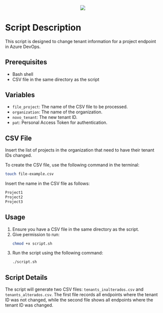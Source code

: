 <h3 align="center">
<img src="https://cdn.rawgit.com/odb/official-bash-logo/master/assets/Logos/Identity/PNG/BASH_logo-transparent-bg-color.png">
</h3>

# Script Description

This script is designed to change tenant information for a project endpoint in Azure DevOps.

## Prerequisites

- Bash shell
- CSV file in the same directory as the script

## Variables

- `file_project`: The name of the CSV file to be processed.
- `organization`: The name of the organization.
- `novo_tenant`: The new tenant ID.
- `pat`: Personal Access Token for authentication.

## CSV File
Insert the list of projects in the organization that need to have their tenant IDs changed.

To create the CSV file, use the following command in the terminal:
```bash
touch file-example.csv
```

Insert the name in the CSV file as follows:
```bash
Project1
Project2
Project3
```

## Usage

1. Ensure you have a CSV file in the same directory as the script.
2. Give permission to run:
    ```bash
    chmod +x script.sh
    ```
3. Run the script using the following command:
    ```bash
    ./script.sh
    ```

## Script Details

The script will generate two CSV files: `tenants_inalterados.csv` and `tenants_alterados.csv`. The first file records all endpoints where the tenant ID was not changed, while the second file shows all endpoints where the tenant ID was changed.